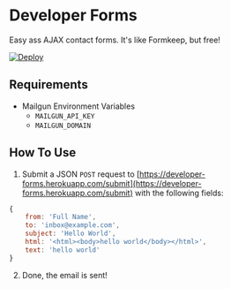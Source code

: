 # Developer Forms

Easy ass AJAX contact forms. It's like Formkeep, but free!

[![Deploy](https://www.herokucdn.com/deploy/button.svg)](https://heroku.com/deploy?template=https://github.com/alright-studio/developer-forms)


## Requirements

- Mailgun Environment Variables
	- `MAILGUN_API_KEY`
	- `MAILGUN_DOMAIN`

## How To Use

1. Submit a JSON `POST` request to [https://developer-forms.herokuapp.com/submit](https://developer-forms.herokuapp.com/submit) with the following fields:

```js
{
	from: 'Full Name',
	to: 'inbox@example.com',
	subject: 'Hello World',
	html: '<html><body>hello world</body></html>',
	text: 'hello world'
}
```

2. Done, the email is sent!
